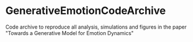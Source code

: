 # GenerativeEmotionCodeArchive
Code archive to reproduce all analysis, simulations and figures in the paper "Towards a Generative Model for Emotion Dynamics"

